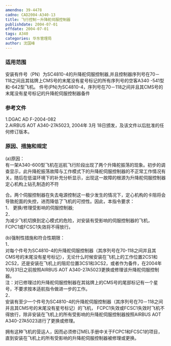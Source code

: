 ```yaml
---
amendno: 39-4478  
cadno: CAD2004-A340-13  
title: 飞行控制－升降舵伺服控制器  
publishdate: 2004-07-01  
effdate: 2004-07-01  
tags: A340  
categories: 华东管理局  
author: 沈国峰  
---
```

  
### 适用范围  
安装有件号（PN）为SC4810-4的升降舵伺服控制器,并且控制器序列号在70－118之间且其铭牌上CMS号的末尾没有星号标记的所有序列号的空客A340 -541型和-642型飞机。
件号(PN)为SC4810-4，序列号在70－118之间并且其CMS号的末尾没有星号标记的升降舵伺服控制器备件  
  
<!--more-->  
### 参考文件  
1.DGAC AD F-2004-082  
2.AIRBUS AOT A340-27A5023, 2004年 3月 18日颁发，及该文件以后批准的任何修订版本。  
  
### 原因、措施和规定  
(a)原因：  
   有一架A340-600型飞机在巡航飞行阶段出现了两个升降舵振荡的现象。初步的调查显示，此升降舵振荡故障与工作模式下的升降舵伺服控制器的不正常工作情况有关。随后在低温环境下的补充分析显示，出现这一故障的根源为升降舵伺服控制器定心机构上钻孔制造的不符  
  
合。两个伺服控制器在失去电源控制这一极少发生的情况下，定心机构的卡阻将会导致舵面的失控，进而降低了飞机的可控性。因此，本指令要求：  
1． 更换/修理受影响的伺服控制器;  
2．  
为减少飞机切换到定心模式的危险，对安装有受影响的伺服控制器的飞机，FCPC1或FCSC1失效将不得放行。  
  
(b)强制性措施和符合性期限：  
1．  
对每个件号为SC4810-4的升降舵伺服控制器（其序列号在70-118之间并且其CMS号的末尾没有星号标记），无论什么时候安装在飞机上的工作位置2CS1和2CS2，还是安装在飞机上的阻尼位置3CS1和3CS2，或者作为备件，在2004年10月31日之前按照AIRBUS AOT A340-27A5023更换或修理该升降舵伺服控制器。  
注：对已修理过的升降舵伺服控制器在其铭牌上的CMS号的尾部标记有一个星号，不要求按本适航指令做进一步的工作。  
2．  
安装有至少一个件号为SC4810-4的升降舵伺服控制器（其序列号在70－118之间并且其CMS号的末尾没有星号标记）的飞机， FCPC1失效或FCSC1失效时飞机不得放行，除非安装在飞机上的所有受影响的升降舵伺服控制器按照AIRBUS AOT A340-27A5023进行了更换或修理。  
  
拥有这种飞机的营运人，因而必须修订MEL手册中关于FCPC1和FCSC1的项目，直到安装在飞机上的所有受影响的升降舵伺服控制器被修理或更换。  
